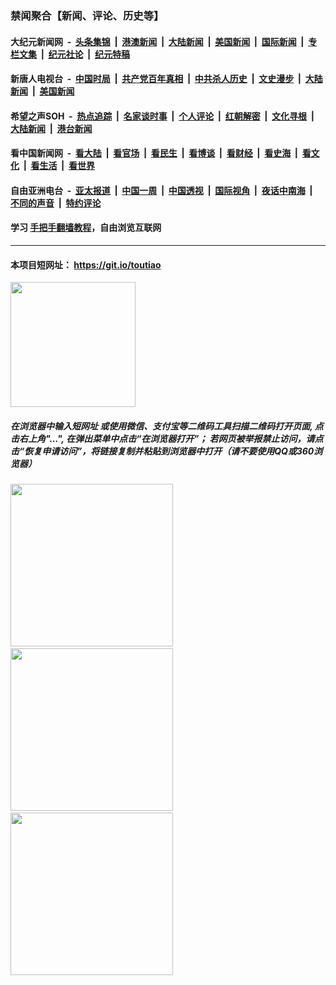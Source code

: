 ### 禁闻聚合【新闻、评论、历史等】

#### 大纪元新闻网 &nbsp;-&nbsp; [头条集锦](indexes/E头条集锦.md?t=02151011) &nbsp;|&nbsp; [港澳新闻](indexes/E港澳新闻.md?t=02151011)  &nbsp;|&nbsp; [大陆新闻](indexes/E大陆新闻.md?t=02151011) &nbsp;|&nbsp; [美国新闻](indexes/E美国新闻.md?t=02151011) &nbsp;|&nbsp; [国际新闻](indexes/E国际新闻.md?t=02151011) &nbsp;|&nbsp; [专栏文集](indexes/E专栏文集.md?t=02151011) &nbsp;|&nbsp; [纪元社论](indexes/E纪元社论.md?t=02151011) &nbsp;|&nbsp; [纪元特稿](indexes/E纪元特稿.md?t=02151011) 

#### 新唐人电视台 &nbsp;-&nbsp; [中国时局](indexes/N中国时局.md?t=02151011) &nbsp;|&nbsp; [共产党百年真相](indexes/N共产党百年真相.md?t=02151011) &nbsp;|&nbsp; [中共杀人历史](indexes/N中共杀人历史.md?t=02151011) &nbsp;|&nbsp; [文史漫步](indexes/N文史漫步.md?t=02151011) &nbsp;|&nbsp; [大陆新闻](indexes/N大陆新闻.md?t=02151011) &nbsp;|&nbsp; [美国新闻](indexes/N美国新闻.md?t=02151011)

#### 希望之声SOH &nbsp;-&nbsp; [热点追踪](indexes/H热点追踪.md?t=02151011) &nbsp;|&nbsp; [名家谈时事](indexes/H名家谈时事.md?t=02151011) &nbsp;|&nbsp; [个人评论](indexes/H个人评论.md?t=02151011)  &nbsp;|&nbsp; [红朝解密](indexes/H红朝解密.md?t=02151011) &nbsp;|&nbsp; [文化寻根](indexes/H文化寻根.md?t=02151011) &nbsp;|&nbsp; [大陆新闻](indexes/H大陆新闻.md?t=02151011) &nbsp;|&nbsp; [港台新闻](indexes/H港台新闻.md?t=02151011)

#### 看中国新闻网 &nbsp;-&nbsp; [看大陆](indexes/S看大陆.md?t=02151011) &nbsp;|&nbsp; [看官场](indexes/S看官场.md?t=02151011) &nbsp;|&nbsp; [看民生](indexes/S看民生.md?t=02151011)  &nbsp;|&nbsp; [看博谈](indexes/S看博谈.md?t=02151011) &nbsp;|&nbsp; [看财经](indexes/S看财经.md?t=02151011) &nbsp;|&nbsp; [看史海](indexes/S看史海.md?t=02151011) &nbsp;|&nbsp; [看文化](indexes/S看文化.md?t=02151011) &nbsp;|&nbsp; [看生活](indexes/S看生活.md?t=02151011) &nbsp;|&nbsp; [看世界](indexes/S看世界.md?t=02151011)

#### 自由亚洲电台 &nbsp;-&nbsp; [亚太报道](indexes/R亚太报道.md?t=02151011) &nbsp;|&nbsp; [中国一周](indexes/R中国一周.md?t=02151011) &nbsp;|&nbsp; [中国透视](indexes/R中国透视.md?t=02151011)  &nbsp;|&nbsp; [国际视角](indexes/R国际视角.md?t=02151011) &nbsp;|&nbsp; [夜话中南海](indexes/R夜话中南海.md?t=02151011) &nbsp;|&nbsp; [不同的声音](indexes/R不同的声音.md?t=02151011) &nbsp;|&nbsp; [特约评论](indexes/R特约评论.md?t=02151011)

#### 学习 [手把手翻墙教程](https://github.com/gfw-breaker/guides/wiki)，自由浏览互联网

----

#### 本项目短网址： https://git.io/toutiao
<img src="https://raw.githubusercontent.com/gfw-breaker/banned-news/master/scripts/img/qr.png" width="200px"/>  

##### 在浏览器中输入短网址 或使用微信、支付宝等二维码工具扫描二维码打开页面, 点击右上角"...", 在弹出菜单中点击“在浏览器打开”； 若网页被举报禁止访问，请点击“恢复申请访问”，将链接复制并粘贴到浏览器中打开（请不要使用QQ或360浏览器）

<img src="https://raw.githubusercontent.com/gfw-breaker/banned-news/master/scripts/img/1.png" width="260px"/> &nbsp; <img src="https://raw.githubusercontent.com/gfw-breaker/banned-news/master/scripts/img/2.png" width="260px"/> &nbsp; <img src="https://raw.githubusercontent.com/gfw-breaker/banned-news/master/scripts/img/3.png" width="260px"/>
